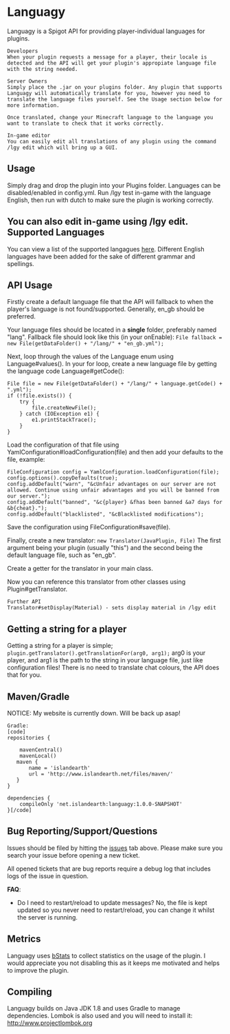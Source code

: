Languagy
=============

Languagy is a Spigot API for providing player-individual languages for plugins.


    Developers
    When your plugin requests a message for a player, their locale is detected and the API will get your plugin's appropiate language file with the string needed.

    Server Owners
    Simply place the .jar on your plugins folder. Any plugin that supports Languagy will automatically translate for you, however you need to translate the language files yourself. See the Usage section below for more information.

    Once translated, change your Minecraft language to the language you want to translate to check that it works correctly.

    In-game editor
    You can easily edit all translations of any plugin using the command /lgy edit which will bring up a GUI.

Usage
-------
Simply drag and drop the plugin into your Plugins folder. Languages can be disabled/enabled in config.yml. Run /lgy test in-game with the language English, then run with dutch to make sure the plugin is working correctly.

You can also edit in-game using /lgy edit.
Supported Languages
-------
You can view a list of the supported langagues [here](https://gitlab.com/SamB440/languagy/blob/master/src/main/java/net/islandearth/languagy/language/Language.java). Different English languages have been added for the sake of different grammar and spellings.

API Usage
-------
Firstly create a default language file that the API will fallback to when the player's language is not found/supported. Generally, en_gb should be preferred.

Your language files should be located in a **single** folder, preferably named "lang". Fallback file should look like this (in your onEnable):
`File fallback = new File(getDataFolder() + "/lang/" + "en_gb.yml");`

Next, loop through the values of the Language enum using Language#values(). In your for loop, create a new language file by getting the language code Language#getCode():
```
File file = new File(getDataFolder() + "/lang/" + language.getCode() + ".yml");
if (!file.exists()) {
	try {
		file.createNewFile();
	} catch (IOException e1) {
		e1.printStackTrace();
	}
}
```
Load the configuration of that file using YamlConfiguration#loadConfiguration(file) and then add your defaults to the file, example:
```
FileConfiguration config = YamlConfiguration.loadConfiguration(file);
config.options().copyDefaults(true);
config.addDefault("warn", "&cUnfair advantages on our server are not allowed. Continue using unfair advantages and you will be banned from our server.");
config.addDefault("banned", "&c{player} &fhas been banned &a7 days for &b{cheat}.");
config.addDefault("blacklisted", "&cBlacklisted modifications");
```
Save the configuration using FileConfiguration#save(file).

Finally, create a new translator:
`new Translator(JavaPlugin, File)`
The first argument being your plugin (usually "this") and the second being the default language file, such as "en_gb".

Create a getter for the translator in your main class.

Now you can reference this translator from other classes using Plugin#getTranslator.


    Further API
    Translator#setDisplay(Material) - sets display material in /lgy edit

Getting a string for a player
------------

Getting a string for a player is simple;
`
plugin.getTranslator().getTranslationFor(arg0, arg1);
`
arg0 is your player, and arg1 is the path to the string in your language file, just like configuration files!
There is no need to translate chat colours, the API does that for you.

Maven/Gradle
------------
NOTICE: My website is currently down. Will be back up asap!

    Gradle:
    [code]
    repositories {
     
        mavenCentral()
        mavenLocal()
       maven {
           name = 'islandearth'
           url = 'http://www.islandearth.net/files/maven/'
       }
    }

    dependencies {
        compileOnly 'net.islandearth:languagy:1.0.0-SNAPSHOT'
    }[/code]
Bug Reporting/Support/Questions
------------

Issues should be filed by hitting the [issues](https://gitlab.com/SamB440/Languagy/issues) tab above. Please make sure you search your issue before opening a new ticket.

All opened tickets that are bug reports require a debug log that includes logs of the issue in question.

**FAQ**:
* Do I need to restart/reload to update messages? No, the file is kept updated so you never need to restart/reload, you can change it whilst the server is running.

Metrics
-------
Languagy uses [bStats](https://www.bstats.org) to collect statistics on the usage of the plugin. I would appreciate you not disabling this as it keeps me motivated and helps to improve the plugin.

Compiling
-------

Languagy builds on Java JDK 1.8 and uses Gradle to manage dependencies. Lombok is also used and you will need to install it: http://www.projectlombok.org


